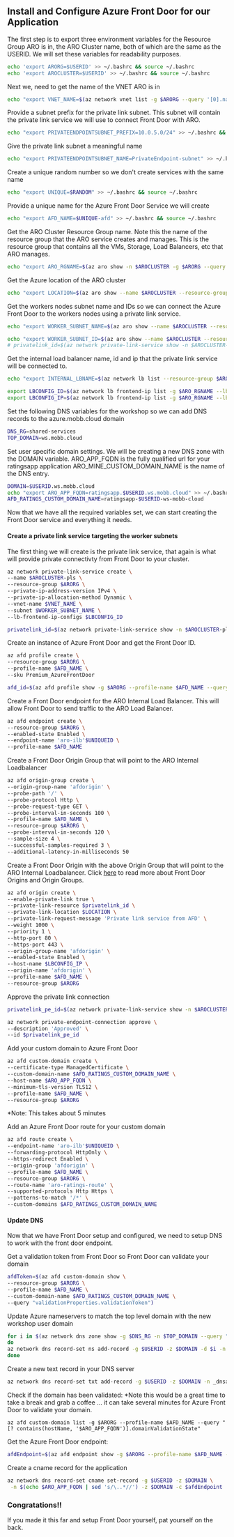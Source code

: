 ## Install and Configure Azure Front Door for our Application

The first step is to export three environment variables for the Resource Group ARO is in, the ARO Cluster name, both of which are the same as the USERID.  We will set these variables for readability purposes.

```bash
echo 'export ARORG=$USERID' >> ~/.bashrc && source ~/.bashrc
echo 'export AROCLUSTER=$USERID' >> ~/.bashrc && source ~/.bashrc

```

Next we, need to get the name of the VNET ARO is in

```bash
echo "export VNET_NAME=$(az network vnet list -g $ARORG --query '[0].name' -o tsv)" >> ~/.bashrc && source ~/.bashrc
```

Provide a subnet prefix for the private link subnet.  This subnet will contain the private link service we will use to connect Front Door with ARO.

```bash
echo "export PRIVATEENDPOINTSUBNET_PREFIX=10.0.5.0/24" >> ~/.bashrc && source ~/.bashrc
```

Give the private link subnet a meaningful name

```bash
echo "export PRIVATEENDPOINTSUBNET_NAME=PrivateEndpoint-subnet" >> ~/.bashrc && source ~/.bashrc
```

Create a unique random number so we don't create services with the same name

```bash
echo "export UNIQUE=$RANDOM" >> ~/.bashrc && source ~/.bashrc
```

Provide a unique name for the Azure Front Door Service we will create

```bash
echo "export AFD_NAME=$UNIQUE-afd" >> ~/.bashrc && source ~/.bashrc
```

Get the ARO Cluster Resource Group name.  Note this the name of the resource group that the ARO service creates and manages.  This is the resource group that contains all the VMs, Storage, Load Balancers, etc that ARO manages.

```bash
echo "export ARO_RGNAME=$(az aro show -n $AROCLUSTER -g $ARORG --query 'clusterProfile.resourceGroupId' -o tsv | sed 's/.*\///')" >> ~/.bashrc && source ~/.bashrc
```

Get the Azure location of the ARO cluster

```bash
echo "export LOCATION=$(az aro show --name $AROCLUSTER --resource-group $ARORG --query location -o tsv)" >> ~/.bashrc && source ~/.bashrc
```

Get the workers nodes subnet name and IDs so we can connect the Azure Front Door to the workers nodes using a private link service.
```bash
echo "export WORKER_SUBNET_NAME=$(az aro show --name $AROCLUSTER --resource-group $ARORG --query 'workerProfiles[0].subnetId' -o tsv | sed 's/.*\///')" >> ~/.bashrc && source ~/.bashrc

echo "export WORKER_SUBNET_ID=$(az aro show --name $AROCLUSTER --resource-group $ARORG --query 'workerProfiles[0].subnetId' -o tsv)" >> ~/.bashrc && source ~/.bashrc
# privatelink_id=$(az network private-link-service show -n $AROCLUSTER-pls -g $ARORG --query 'id' -o tsv)
```

Get the internal load balancer name, id and ip that the private link service will be connected to.

```bash
echo "export INTERNAL_LBNAME=$(az network lb list --resource-group $ARO_RGNAME --query "[? contains(name, 'internal')].name" -o tsv)" >> ~/.bashrc && source ~/.bashrc

export LBCONFIG_ID=$(az network lb frontend-ip list -g $ARO_RGNAME --lb-name $INTERNAL_LBNAME --query "[? contains(subnet.id,'$WORKER_SUBNET_ID')].id" -o tsv)
export LBCONFIG_IP=$(az network lb frontend-ip list -g $ARO_RGNAME --lb-name $INTERNAL_LBNAME --query "[? contains(subnet.id,'$WORKER_SUBNET_ID')].privateIpAddress" -o tsv)

```

Set the following DNS variables for the workshop so we can add DNS records to the azure.mobb.cloud domain

```bash
DNS_RG=shared-services
TOP_DOMAIN=ws.mobb.cloud
```

Set user specific domain settings.  We will be creating a new DNS zone with the DOMAIN variable.
ARO_APP_FQDN is the fully qualified url for your ratingsapp application
ARO_MINE_CUSTOM_DOMAIN_NAME is the name of the DNS entry.

```bash
DOMAIN=$USERID.ws.mobb.cloud
echo "export ARO_APP_FQDN=ratingsapp.$USERID.ws.mobb.cloud" >> ~/.bashrc && source ~/.bashrc
AFD_RATINGS_CUSTOM_DOMAIN_NAME=ratingsapp-$USERID-ws-mobb-cloud
```

Now that we have all the required variables set, we can start creating the Front Door service and everything it needs.

#### Create a private link service targeting the worker subnets

The first thing we will create is the private link service, that again is what will provide private connectivty from Front Door to your cluster.

```bash
az network private-link-service create \
--name $AROCLUSTER-pls \
--resource-group $ARORG \
--private-ip-address-version IPv4 \
--private-ip-allocation-method Dynamic \
--vnet-name $VNET_NAME \
--subnet $WORKER_SUBNET_NAME \
--lb-frontend-ip-configs $LBCONFIG_ID

privatelink_id=$(az network private-link-service show -n $AROCLUSTER-pls -g $ARORG --query 'id' -o tsv)
```

Create an instance of Azure Front Door and get the Front Door ID.

```bash
az afd profile create \
--resource-group $ARORG \
--profile-name $AFD_NAME \
--sku Premium_AzureFrontDoor

afd_id=$(az afd profile show -g $ARORG --profile-name $AFD_NAME --query 'id' -o tsv)
```

Create a Front Door endpoint for the ARO Internal Load Balancer.  This will allow Front Door to send traffic to the ARO Load Balancer.

```bash
az afd endpoint create \
--resource-group $ARORG \
--enabled-state Enabled \
--endpoint-name 'aro-ilb'$UNIQUEID \
--profile-name $AFD_NAME
```

Create a Front Door Origin Group that will point to the ARO Internal Loadbalancer
```bash
az afd origin-group create \
--origin-group-name 'afdorigin' \
--probe-path '/' \
--probe-protocol Http \
--probe-request-type GET \
--probe-interval-in-seconds 100 \
--profile-name $AFD_NAME \
--resource-group $ARORG \
--probe-interval-in-seconds 120 \
--sample-size 4 \
--successful-samples-required 3 \
--additional-latency-in-milliseconds 50
```

Create a Front Door Origin with the above Origin Group that will point to the ARO Internal Loadbalancer.
Click [here](https://docs.microsoft.com/en-us/azure/frontdoor/origin?pivots=front-door-standard-premium) to read more about Front Door Origins and Origin Groups.

```bash
az afd origin create \
--enable-private-link true \
--private-link-resource $privatelink_id \
--private-link-location $LOCATION \
--private-link-request-message 'Private link service from AFD' \
--weight 1000 \
--priority 1 \
--http-port 80 \
--https-port 443 \
--origin-group-name 'afdorigin' \
--enabled-state Enabled \
--host-name $LBCONFIG_IP \
--origin-name 'afdorigin' \
--profile-name $AFD_NAME \
--resource-group $ARORG
```

Approve the private link connection

```bash
privatelink_pe_id=$(az network private-link-service show -n $AROCLUSTER-pls -g $ARORG --query 'privateEndpointConnections[0].id' -o tsv)

az network private-endpoint-connection approve \
--description 'Approved' \
--id $privatelink_pe_id
```

Add your custom domain to Azure Front Door

```bash
az afd custom-domain create \
--certificate-type ManagedCertificate \
--custom-domain-name $AFD_RATINGS_CUSTOM_DOMAIN_NAME \
--host-name $ARO_APP_FQDN \
--minimum-tls-version TLS12 \
--profile-name $AFD_NAME \
--resource-group $ARORG
```
*Note: This takes about 5 minutes


Add an Azure Front Door route for your custom domain

```bash
az afd route create \
--endpoint-name 'aro-ilb'$UNIQUEID \
--forwarding-protocol HttpOnly \
--https-redirect Enabled \
--origin-group 'afdorigin' \
--profile-name $AFD_NAME \
--resource-group $ARORG \
--route-name 'aro-ratings-route' \
--supported-protocols Http Https \
--patterns-to-match '/*' \
--custom-domains $AFD_RATINGS_CUSTOM_DOMAIN_NAME
```

#### Update DNS
Now that we have Front Door setup and configured, we need to setup DNS to work with the front door endpoint.

Get a validation token from Front Door so Front Door can validate your domain

```bash
afdToken=$(az afd custom-domain show \
--resource-group $ARORG \
--profile-name $AFD_NAME \
--custom-domain-name $AFD_RATINGS_CUSTOM_DOMAIN_NAME \
--query "validationProperties.validationToken")
```


Update Azure nameservers to match the top level domain with the new workshop user domain

```bash
for i in $(az network dns zone show -g $DNS_RG -n $TOP_DOMAIN --query "nameServers" -o tsv)
do
az network dns record-set ns add-record -g $USERID -z $DOMAIN -d $i -n @
done
```

Create a new text record in your DNS server

```bash
az network dns record-set txt add-record -g $USERID -z $DOMAIN -n _dnsauth.$(echo $ARO_APP_FQDN | sed 's/\..*//') --value $afdToken --record-set-name _dnsauth.$(echo $ARO_APP_FQDN | sed 's/\..*//')
```

Check if the domain has been validated:
*Note this would be a great time to take a break and grab a coffee ... it can take several minutes for Azure Front Door to validate your domain.

```
az afd custom-domain list -g $ARORG --profile-name $AFD_NAME --query "[? contains(hostName, '$ARO_APP_FQDN')].domainValidationState"
```

Get the Azure Front Door endpoint:

```bash
afdEndpoint=$(az afd endpoint show -g $ARORG --profile-name $AFD_NAME --endpoint-name aro-ilb$UNIQUEID --query "hostName" -o tsv)
```


Create a cname record for the application

```bash
az network dns record-set cname set-record -g $USERID -z $DOMAIN \
 -n $(echo $ARO_APP_FQDN | sed 's/\..*//') -z $DOMAIN -c $afdEndpoint
```

### Congratations!!
If you made it this far and setup Front Door yourself, pat yourself on the back.
